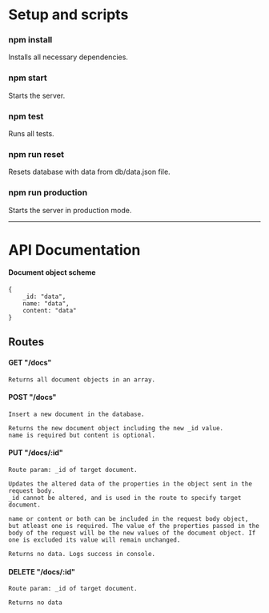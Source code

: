 # Setup and scripts

### npm install
Installs all necessary dependencies.

### npm start
Starts the server.

### npm test
Runs all tests.

### npm run reset
Resets database with data from db/data.json file.

### npm run production
Starts the server in production mode.

---

# API Documentation

#### Document object scheme
```
{
    _id: "data",
    name: "data",
    content: "data"
}
```

## Routes 
#### GET "/docs"
    Returns all document objects in an array.
    

#### POST "/docs"
    Insert a new document in the database.
    
    Returns the new document object including the new _id value.
    name is required but content is optional.

        
#### PUT "/docs/:id"
    Route param: _id of target document.

    Updates the altered data of the properties in the object sent in the request body.
    _id cannot be altered, and is used in the route to specify target document.

    name or content or both can be included in the request body object, but atleast one is required. The value of the properties passed in the body of the request will be the new values of the document object. If one is excluded its value will remain unchanged.
    
    Returns no data. Logs success in console.

#### DELETE "/docs/:id"
    Route param: _id of target document.
    
    Returns no data

